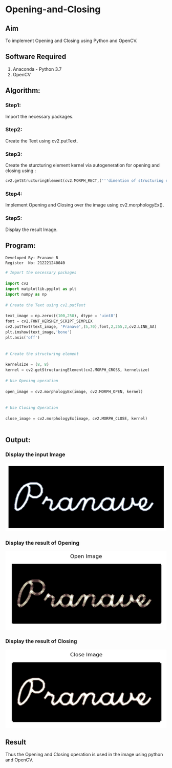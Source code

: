 # Opening-and-Closing

## Aim
To implement Opening and Closing using Python and OpenCV.

## Software Required
1. Anaconda - Python 3.7
2. OpenCV
## Algorithm:
### Step1:

Import the necessary packages.

### Step2:

Create the Text using cv2.putText.

### Step3:

Create the sturcturing element kernel via autogeneration for opening and closing using :
```Python
cv2.getStructuringElement(cv2.MORPH_RECT,('''dimention of structuring element'''))
```

### Step4:

Implement Opening and Closing over the image using cv2.morphologyEx().

### Step5:

Display the result Image.

 
## Program:

```
Developed By: Pranave B
Register  No: 212221240040
```

``` Python
# Import the necessary packages

import cv2
import matplotlib.pyplot as plt
import numpy as np

# Create the Text using cv2.putText

text_image = np.zeros((100,250), dtype = 'uint8')
font = cv2.FONT_HERSHEY_SCRIPT_SIMPLEX
cv2.putText(text_image, 'Pranave',(5,70),font,2,255,2,cv2.LINE_AA)     
plt.imshow(text_image,'bone')
plt.axis('off')


# Create the structuring element

kernelsize = (8, 8)
kernel = cv2.getStructuringElement(cv2.MORPH_CROSS, kernelsize)

# Use Opening operation

open_image = cv2.morphologyEx(image, cv2.MORPH_OPEN, kernel)


# Use Closing Operation

close_image = cv2.morphologyEx(image, cv2.MORPH_CLOSE, kernel)



```
## Output:

### Display the input Image

![](input_image.png)

### Display the result of Opening

![](oi.png)

### Display the result of Closing

![](ci.png)

## Result
Thus the Opening and Closing operation is used in the image using python and OpenCV.
